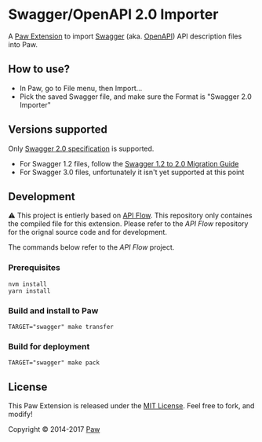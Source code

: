 # Swagger/OpenAPI 2.0 Importer

A [Paw Extension](https://paw.cloud/extensions) to import [Swagger](http://swagger.io/) (aka. [OpenAPI](https://www.openapis.org/)) API description files into Paw.

## How to use?

* In Paw, go to File menu, then Import...
* Pick the saved Swagger file, and make sure the Format is "Swagger 2.0 Importer"

## Versions supported

Only [Swagger 2.0 specification](https://github.com/swagger-api/swagger-spec/blob/master/versions/2.0.md) is supported.

* For Swagger 1.2 files, follow the [Swagger 1.2 to 2.0 Migration Guide](https://github.com/swagger-api/swagger-spec/wiki/Swagger-1.2-to-2.0-Migration-Guide)
* For Swagger 3.0 files, unfortunately it isn't yet supported at this point

## Development

⚠️ This project is entierly based on [API Flow](https://github.com/luckymarmot/API-Flow). This repository only containes the compiled file for this extension. Please refer to the *API Flow* repository for the orignal source code and for development.

The commands below refer to the *API Flow* project.

### Prerequisites

```shell
nvm install
yarn install
```

### Build and install to Paw

```shell
TARGET="swagger" make transfer
```

### Build for deployment

```shell
TARGET="swagger" make pack
```

## License

This Paw Extension is released under the [MIT License](https://github.com/luckymarmot/API-Flow/blob/develop/LICENSE). Feel free to fork, and modify!

Copyright © 2014-2017 [Paw](https://paw.cloud)
